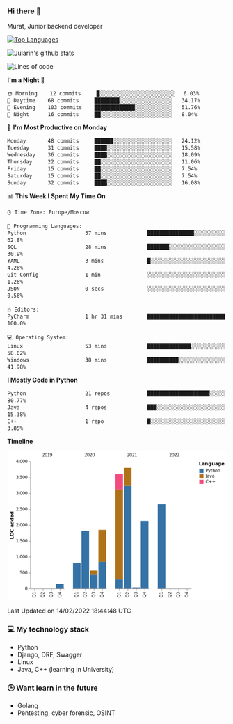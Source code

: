### Hi there 👋

Murat, Junior backend developer

[![Top Languages](https://github-readme-stats.vercel.app/api/top-langs/?username=Jularin&layout=compact)]()

![Jularin's github stats](https://github-readme-stats.vercel.app/api?username=Jularin&show_icons=true&include_all_commits=true&count_private=true)

<!--START_SECTION:waka-->
![Lines of code](https://img.shields.io/badge/From%20Hello%20World%20I%27ve%20Written-17%20Thousand%20lines%20of%20code-blue)

**I'm a Night 🦉** 

```text
🌞 Morning    12 commits     █░░░░░░░░░░░░░░░░░░░░░░░░   6.03% 
🌆 Daytime    68 commits     ████████░░░░░░░░░░░░░░░░░   34.17% 
🌃 Evening    103 commits    █████████████░░░░░░░░░░░░   51.76% 
🌙 Night      16 commits     ██░░░░░░░░░░░░░░░░░░░░░░░   8.04%

```
📅 **I'm Most Productive on Monday** 

```text
Monday       48 commits     ██████░░░░░░░░░░░░░░░░░░░   24.12% 
Tuesday      31 commits     ████░░░░░░░░░░░░░░░░░░░░░   15.58% 
Wednesday    36 commits     ████░░░░░░░░░░░░░░░░░░░░░   18.09% 
Thursday     22 commits     ██░░░░░░░░░░░░░░░░░░░░░░░   11.06% 
Friday       15 commits     ██░░░░░░░░░░░░░░░░░░░░░░░   7.54% 
Saturday     15 commits     ██░░░░░░░░░░░░░░░░░░░░░░░   7.54% 
Sunday       32 commits     ████░░░░░░░░░░░░░░░░░░░░░   16.08%

```


📊 **This Week I Spent My Time On** 

```text
⌚︎ Time Zone: Europe/Moscow

💬 Programming Languages: 
Python                   57 mins             ███████████████░░░░░░░░░░   62.8% 
SQL                      28 mins             ███████░░░░░░░░░░░░░░░░░░   30.9% 
YAML                     3 mins              █░░░░░░░░░░░░░░░░░░░░░░░░   4.26% 
Git Config               1 min               ░░░░░░░░░░░░░░░░░░░░░░░░░   1.26% 
JSON                     0 secs              ░░░░░░░░░░░░░░░░░░░░░░░░░   0.56%

🔥 Editors: 
PyCharm                  1 hr 31 mins        █████████████████████████   100.0%

💻 Operating System: 
Linux                    53 mins             ██████████████░░░░░░░░░░░   58.02% 
Windows                  38 mins             ██████████░░░░░░░░░░░░░░░   41.98%

```

**I Mostly Code in Python** 

```text
Python                   21 repos            ████████████████████░░░░░   80.77% 
Java                     4 repos             ███░░░░░░░░░░░░░░░░░░░░░░   15.38% 
C++                      1 repo              █░░░░░░░░░░░░░░░░░░░░░░░░   3.85%

```


**Timeline**

![Chart not found](https://raw.githubusercontent.com/Jularin/Jularin/main/charts/bar_graph.png) 


 Last Updated on 14/02/2022 18:44:48 UTC
<!--END_SECTION:waka-->

### 💻 My technology stack
 - Python
 - Django, DRF, Swagger
 - Linux 
 - Java, C++ (learning in University)

### 🕒 Want learn in the future
 - Golang
 - Pentesting, cyber forensic, OSINT
